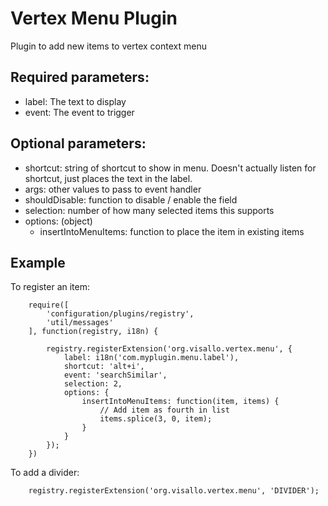 Vertex Menu Plugin
=================

Plugin to add new items to vertex context menu

## Required parameters:

* label: The text to display
* event: The event to trigger

## Optional parameters:

* shortcut: string of shortcut to show in menu. Doesn't actually listen for shortcut, just places the text in the label.
* args: other values to pass to event handler
* shouldDisable: function to disable / enable the field
* selection: number of how many selected items this supports
* options: (object)
    * insertIntoMenuItems: function to place the item in existing items


## Example

To register an item:

        require([
            'configuration/plugins/registry',
            'util/messages'
        ], function(registry, i18n) {

            registry.registerExtension('org.visallo.vertex.menu', {
                label: i18n('com.myplugin.menu.label'),
                shortcut: 'alt+i',
                event: 'searchSimilar',
                selection: 2,
                options: {
                    insertIntoMenuItems: function(item, items) {
                        // Add item as fourth in list
                        items.splice(3, 0, item);
                    }
                }
            });
        })


To add a divider:

        registry.registerExtension('org.visallo.vertex.menu', 'DIVIDER');
